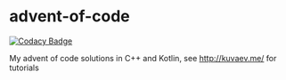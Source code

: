 # advent-of-code

[![Codacy Badge](https://api.codacy.com/project/badge/Grade/ba0623dda08d4d88be72929844d4ede9)](https://www.codacy.com/app/Vinatorul/advent-of-code?utm_source=github.com&utm_medium=referral&utm_content=Vinatorul/advent-of-code&utm_campaign=badger)

My advent of code solutions in C++ and Kotlin, see http://kuvaev.me/ for tutorials
